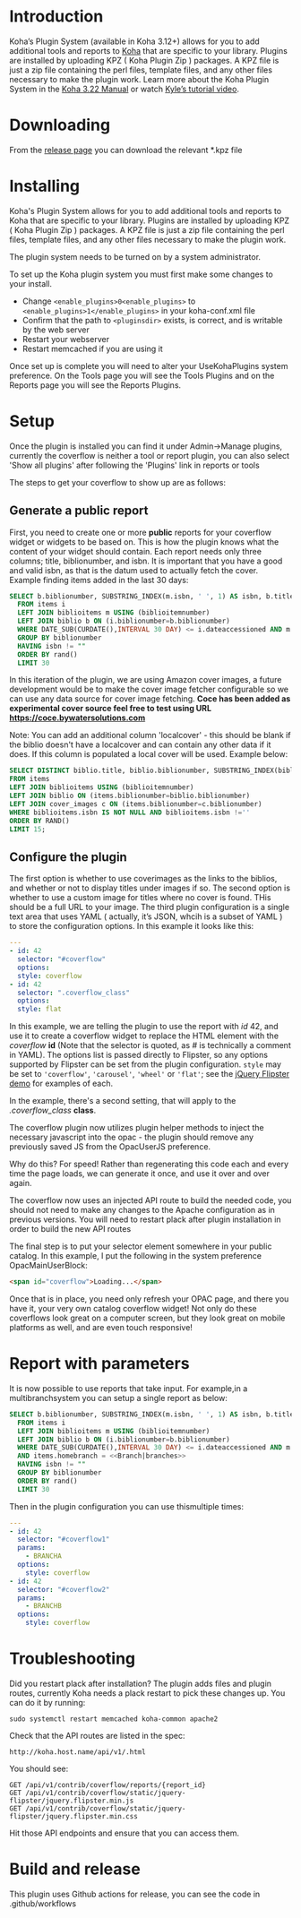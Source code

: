 # Introduction

Koha’s Plugin System (available in Koha 3.12+) allows for you to add additional tools and reports to [Koha](http://koha-community.org) that are specific to your library. Plugins are installed by uploading KPZ ( Koha Plugin Zip ) packages. A KPZ file is just a zip file containing the perl files, template files, and any other files necessary to make the plugin work. Learn more about the Koha Plugin System in the [Koha 3.22 Manual](http://manual.koha-community.org/3.22/en/pluginsystem.html) or watch [Kyle’s tutorial video](http://bywatersolutions.com/2013/01/23/koha-plugin-system-coming-soon/).

# Downloading

From the [release page](https://github.com/bywatersolutions/koha-plugin-coverflow/releases) you can download the relevant *.kpz file

# Installing

Koha's Plugin System allows for you to add additional tools and reports to Koha that are specific to your library. Plugins are installed by uploading KPZ ( Koha Plugin Zip ) packages. A KPZ file is just a zip file containing the perl files, template files, and any other files necessary to make the plugin work.

The plugin system needs to be turned on by a system administrator.

To set up the Koha plugin system you must first make some changes to your install.

* Change `<enable_plugins>0<enable_plugins>` to `<enable_plugins>1</enable_plugins>` in your koha-conf.xml file
* Confirm that the path to `<pluginsdir>` exists, is correct, and is writable by the web server
* Restart your webserver
* Restart memcached if you are using it

Once set up is complete you will need to alter your UseKohaPlugins system preference. On the Tools page you will see the Tools Plugins and on the Reports page you will see the Reports Plugins.

# Setup

Once the plugin is installed you can find it under Admin->Manage plugins, currently the coverflow is neither a tool or report plugin, you can also select 'Show all plugins' after following the 'Plugins' link in reports or tools

The steps to get your coverflow to show up are as follows:

## Generate a public report

First, you need to create one or more **public** reports for your coverflow widget or widgets to be based on. This is how the plugin knows what the content of your widget should contain. Each report needs only three columns; title, biblionumber, and isbn. It is important that you have a good and valid isbn, as that is the datum used to actually fetch the cover. Example finding items added in the last 30 days:

```SQL
SELECT b.biblionumber, SUBSTRING_INDEX(m.isbn, ' ', 1) AS isbn, b.title
  FROM items i
  LEFT JOIN biblioitems m USING (biblioitemnumber)
  LEFT JOIN biblio b ON (i.biblionumber=b.biblionumber)
  WHERE DATE_SUB(CURDATE(),INTERVAL 30 DAY) <= i.dateaccessioned AND m.isbn IS NOT NULL AND m.isbn != ''
  GROUP BY biblionumber
  HAVING isbn != ""
  ORDER BY rand()
  LIMIT 30
```

In this iteration of the plugin, we are using Amazon cover images, a future development would be to make the cover image fetcher configurable so we can use any data source for cover image fetching. **Coce has been added as experimental cover source feel free to test using URL https://coce.bywatersolutions.com**

Note: You can add an additional column 'localcover' - this should be blank if the biblio doesn't have a localcover and can contain any other data if it does. If this column is populated a local cover will be used. Example below:

```SQL
SELECT DISTINCT biblio.title, biblio.biblionumber, SUBSTRING_INDEX(biblioitems.isbn, ' ', 1) AS isbn, c.imagenumber AS localcover
FROM items
LEFT JOIN biblioitems USING (biblioitemnumber)
LEFT JOIN biblio ON (items.biblionumber=biblio.biblionumber)
LEFT JOIN cover_images c ON (items.biblionumber=c.biblionumber)
WHERE biblioitems.isbn IS NOT NULL AND biblioitems.isbn !=''
ORDER BY RAND()
LIMIT 15;
```

## Configure the plugin

The first option is whether to use coverimages as the links to the biblios, and whether or not to display titles under images if so.
The second option is whether to use a custom image for titles where no cover is found. THis should be a full URL to your image.
The third plugin configuration is a single text area that uses YAML ( actually, it’s JSON, whcih is a subset of YAML ) to store the configuration options. In this example it looks like this:

```YAML
---
- id: 42
  selector: "#coverflow"
  options:
  style: coverflow
- id: 42
  selector: ".coverflow_class"
  options:
  style: flat
```

In this example, we are telling the plugin to use the report with _id_ 42, and use it to create a coverflow widget to replace the HTML element with the _coverflow_ **id** (Note that the selector is quoted, as _#_ is technically a comment in YAML). The options list is passed directly to Flipster, so any options supported by Flipster can be set from the plugin configuration. `style` may be set to `'coverflow'`, `'carousel'`, `'wheel'` or `'flat'`; see the [jQuery Flipster demo](http://brokensquare.com/Code/jquery-flipster/demo/) for examples of each.

In the example, there's a second setting, that will apply to the *.coverflow_class* **class**.

The coverflow plugin now utilizes plugin helper methods to inject the necessary javascript into the opac - the plugin should remove any previously saved JS from the OpacUserJS preference.

Why do this? For speed! Rather than regenerating this code each and every time the page loads, we can generate it once, and use it over and over again.

The coverflow now uses an injected API route to build the needed code, you should not need to make any changes to the Apache configuration as in previous versions. You will need to restart plack after plugin installation in order to build the new API routes

The final step is to put your selector element somewhere in your public catalog. In this example, I put the following in the system preference OpacMainUserBlock:

```HTML
<span id="coverflow">Loading...</span>
```

Once that is in place, you need only refresh your OPAC page, and there you have it, your very own catalog coverflow widget! Not only do these coverflows look great on a computer screen, but they look great on mobile platforms as well, and are even touch responsive!
# Report with parameters
It is now possible to use reports that take input. For example,in a multibranchsystem you can setup a single report as below:

```SQL
SELECT b.biblionumber, SUBSTRING_INDEX(m.isbn, ' ', 1) AS isbn, b.title
  FROM items i
  LEFT JOIN biblioitems m USING (biblioitemnumber)
  LEFT JOIN biblio b ON (i.biblionumber=b.biblionumber)
  WHERE DATE_SUB(CURDATE(),INTERVAL 30 DAY) <= i.dateaccessioned AND m.isbn IS NOT NULL AND m.isbn != ''
  AND items.homebranch = <<Branch|branches>>
  HAVING isbn != ""
  GROUP BY biblionumber
  ORDER BY rand()
  LIMIT 30
```

Then in the plugin configuration you can use thismultiple times:

```YAML
---
- id: 42
  selector: "#coverflow1"
  params:
    - BRANCHA
  options:
    style: coverflow
- id: 42
  selector: "#coverflow2"
  params:
    - BRANCHB
  options:
    style: coverflow
```

# Troubleshooting

Did you restart plack after installation? The plugin adds files and plugin routes, currently Koha needs
a plack restart to pick these changes up. You can do it by running:

```Shell
sudo systemctl restart memcached koha-common apache2
```

Check that the API routes are listed in the spec:

```
http://koha.host.name/api/v1/.html
```

You should see:

```
GET /api/v1/contrib/coverflow/reports/{report_id}
GET /api/v1/contrib/coverflow/static/jquery-flipster/jquery.flipster.min.js
GET /api/v1/contrib/coverflow/static/jquery-flipster/jquery.flipster.min.css
```

Hit those API endpoints and ensure that you can access them.

# Build and release

This plugin uses Github actions for release, you can see the code in .github/workflows
